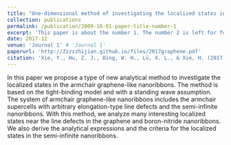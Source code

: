 ```yaml
---
title: "One-dimensional method of investigating the localized states in armchair graphene-like nanoribbons with defects"
collection: publications
permalink: /publication/2009-10-01-paper-title-number-1
excerpt: 'This paper is about the number 1. The number 2 is left for future work.'
date: 2017-12
venue: 'Journal 1' # 'Journal 1'
paperurl: 'http://Zzzzzhijian.github.io/files/2017graphene.pdf'
citation: 'Xie, Y., Hu, Z. J., Ding, W. H., Lü, X. L., & Xie, H. (2017). One-dimensional method of investigating the localized states in armchair graphene-like nanoribbons with defects. Chinese Physics B, 26(12), 127310.'
---
```


In this paper we propose a type of new analytical method to investigate the localized states in the armchair graphene-like nanoribbons. The method is based on the tight-binding model and with a standing wave assumption. The system of armchair graphene-like nanoribbons includes the armchair supercells with arbitrary elongation-type line defects and the semi-infinite nanoribbons. With this method, we analyze many interesting localized states near the line defects in the graphene and boron-nitride nanoribbons. We also derive the analytical expressions and the criteria for the localized states in the semi-infinite nanoribbons.
